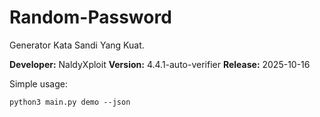 # Random-Password

Generator Kata Sandi Yang Kuat.

**Developer:** NaldyXploit
**Version:** 4.4.1-auto-verifier
**Release:** 2025-10-16

Simple usage:
```
python3 main.py demo --json
```
